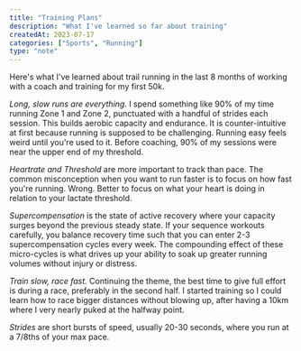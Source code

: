 ```yaml
---
title: "Training Plans"
description: "What I've learned so far about training"
createdAt: 2023-07-17
categories: ["Sports", "Running"]
type: "note"
---
```


Here's what I've learned about trail running in the last 8 months of working with a coach and training for my first 50k.

_Long, slow runs are everything._ I spend something like 90% of my time running Zone 1 and Zone 2, punctuated with a handful of strides each session. This builds aerobic capacity and endurance. It is counter-intuitive at first because running is supposed to be challenging. Running easy feels weird until you're used to it. Before coaching, 90% of my sessions were near the upper end of my threshold.

_Heartrate and Threshold_ are more important to track than pace. The common misconception when you want to run faster is to focus on how fast you're running. Wrong. Better to focus on what your heart is doing in relation to your lactate threshold.

_Supercompensation_ is the state of active recovery where your capacity surges beyond the previous steady state. If your sequence workouts carefully, you balance recovery time such that you can enter 2-3 supercompensation cycles every week. The compounding effect of these micro-cycles is what drives up your ability to soak up greater running volumes without injury or distress.

_Train slow, race fast._ Continuing the theme, the best time to give full effort is during a race, preferably in the second half. I started training so I could learn how to race bigger distances without blowing up, after having a 10km where I very nearly puked at the halfway point.

_Strides_ are short bursts of speed, usually 20-30 seconds, where you run at a 7/8ths of your max pace.
